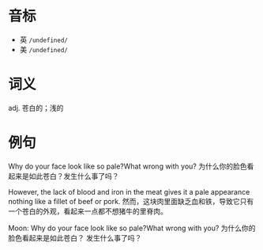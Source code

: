 # 音标

- 英 `/undefined/`
- 美 `/undefined/`

# 词义

adj. 苍白的；浅的


# 例句

Why do your face look like so pale?What wrong with you?
为什么你的脸色看起来是如此苍白？发生什么事了吗？

However, the lack of blood and iron in the meat gives it a pale appearance nothing like a fillet of beef or pork.
然而，这块肉里面缺乏血和铁，导致它只有一个苍白的外观，看起来一点都不想猪牛的里脊肉。

Moon: Why do your face look like so pale?What wrong with you?
为什么你的脸色看起来是如此苍白？ 发生什么事了吗？


